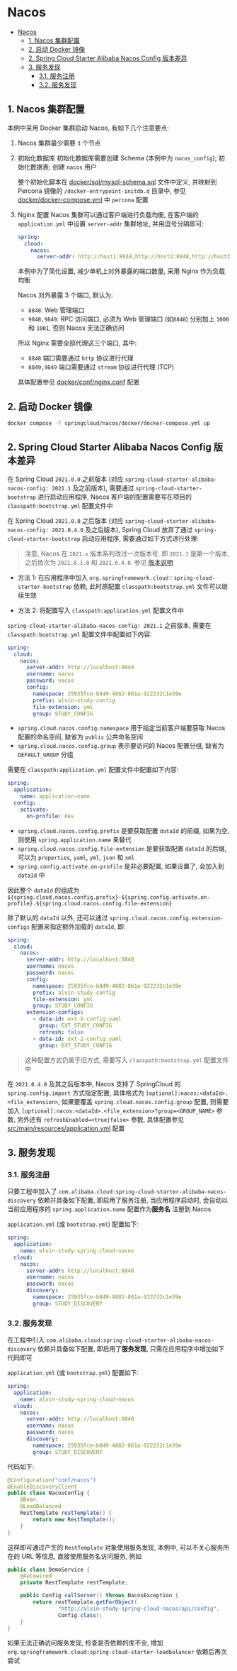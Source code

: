 # Nacos

- [Nacos](#nacos)
  - [1. Nacos 集群配置](#1-nacos-集群配置)
  - [2. 启动 Docker 镜像](#2-启动-docker-镜像)
  - [2. Spring Cloud Starter Alibaba Nacos Config 版本差异](#2-spring-cloud-starter-alibaba-nacos-config-版本差异)
  - [3. 服务发现](#3-服务发现)
    - [3.1. 服务注册](#31-服务注册)
    - [3.2. 服务发现](#32-服务发现)

## 1. Nacos 集群配置

本例中采用 Docker 集群启动 Nacos, 有如下几个注意要点:

1. Nacos 集群最少需要 `3` 个节点

2. 初始化数据库
   初始化数据库需要创建 Schema (本例中为 `nacos_config`); 初始化数据表; 创建 `nacos` 用户

   整个初始化脚本在 [docker/sql/mysql-schema.sql](docker/sql/mysql-schema.sql) 文件中定义, 并映射到 Percona
   镜像的 `/docker-entrypoint-initdb.d` 目录中, 参见 [docker/docker-compose.yml](docker/docker-compose.yml) 中 `percona`
   配置

3. Nginx 配置
   Nacos 集群可以通过客户端进行负载均衡, 在客户端的 `application.yml` 中设置 `server-addr` 集群地址, 并用逗号分隔即可:

    ```yml
    spring:
      cloud:
        nacos:
          server-addr: http://host1:8848,http://host2:8848,http://host3:8848
    ```

   本例中为了简化设置, 减少单机上对外暴露的端口数量, 采用 Nginx 作为负载均衡

   Nacos 对外暴露 3 个端口, 默认为:

   - `8848`: Web 管理端口
   - `9848,9849`: RPC 访问端口, 必须为 Web 管理端口 (如`8848`) 分别加上 `1000` 和 `1001`, 否则 Nacos 无法正确访问

   所以 Nginx 需要全部代理这三个端口, 其中:

   - `8848` 端口需要通过 `http` 协议进行代理
   - `8849,9849` 端口需要通过 `stream` 协议进行代理 (TCP)

   具体配置参见 [docker/conf/nginx.conf](docker/conf/nginx.conf) 配置

## 2. 启动 Docker 镜像

```bash
docker compose -f springcloud/nacos/docker/docker-compose.yml up
```

## 2. Spring Cloud Starter Alibaba Nacos Config 版本差异

在 Spring Cloud `2021.0.0` 之前版本 (对应 `spring-cloud-starter-alibaba-nacos-config: 2021.1` 及之前版本),
需要通过 `spring-cloud-starter-bootstrap` 进行启动应用程序, Nacos 客户端的配置需要写在项目的 `classpath:bootstrap.yml`
配置文件中

在 Spring Cloud `2021.0.0` 之后版本 (对应 `spring-cloud-starter-alibaba-nacos-config: 2021.0.4.0` 及之后版本), Spring
Cloud 放弃了通过 `spring-cloud-starter-bootstrap` 启动应用程序, 需要通过如下方式进行处理:

> 注意, Nacos 在 `2021.x` 版本系列改过一次版本号, 即 `2021.1` 是第一个版本, 之后依次为 `2021.0.1.0` 和 `2021.0.4.0`.
> 参见 [版本说明](https://github.com/alibaba/spring-cloud-alibaba/wiki/%E7%89%88%E6%9C%AC%E8%AF%B4%E6%98%8E)

- 方法 1: 在应用程序中加入 `org.springframework.cloud：spring-cloud-starter-bootstrap` 依赖,
  此时原配置 `classpath:bootstrap.yml` 文件可以继续生效

- 方法 2: 将配置写入 `classpath:application.yml` 配置文件中

`spring-cloud-starter-alibaba-nacos-config: 2021.1` 之前版本, 需要在 `classpath:bootstrap.yml` 配置文件中配置如下内容:

```yml
spring:
  cloud:
    nacos:
      server-addr: http://localhost:8848
      username: nacos
      password: nacos
      config:
        namespace: 25935fce-b849-4882-861a-922232c1e39e
        prefix: alvin-study-config
        file-extension: yml
        group: STUDY_CONFIG
```

- `spring.cloud.nacos.config.namespace` 用于指定当前客户端要获取 Nacos 配置的命名空间, 缺省为 `public` 公共命名空间
- `spring.cloud.nacos.config.group` 表示要访问的 Nacos 配置分组, 缺省为 `DEFAULT_GROUP` 分组

需要在 `classpath:application.yml` 配置文件中配置如下内容:

```yml
spring:
  application:
    name: application-name
  config:
    activate:
      on-profile: dev
```

- `spring.cloud.nacos.config.prefix` 是要获取配置 `dataId` 的前缀, 如果为空, 则使用 `spring.application.name` 来替代
- `spring.cloud.nacos.config.file-extension` 是要获取配置 `dataId` 的后缀, 可以为 `properties`, `yaml`, `yml`, `json`
  和 `xml`
- `spring.config.activate.on-profile` 是非必要配置, 如果设置了, 会加入到 `dataId` 中

因此整个 `dataId`
的组成为 `${spring.cloud.nacos.config.prefix}-${spring.config.activate.on-profile}.${spring.cloud.nacos.config.file-extension}`

除了默认的 `dataId` 以外, 还可以通过 `spring.cloud.nacos.config.extension-configs` 配置来指定额外加载的 `dataId`, 即:

```yml
spring:
  cloud:
    nacos:
      server-addr: http://localhost:8848
      username: nacos
      password: nacos
      config:
        namespace: 25935fce-b849-4882-861a-922232c1e39e
        prefix: alvin-study-config
        file-extension: yml
        group: STUDY_CONFIG
      extension-configs:
        - data-id: ext-1-config.yaml
          group: EXT_STUDY_CONFIG
          refresh: false
        - data-id: ext-2-config.yaml
          group: EXT_STUDY_CONFIG
```

> 这种配置方式仍属于旧方式, 需要写入 `classpath:bootstrap.yml` 配置文件中

在 `2021.0.4.0` 及其之后版本中, Nacos 支持了 SpringCloud 的 `spring.config.import` 方式指定配置,
具体格式为 `[optional]:nacos:<dataId>.<file_extension>`, 如果要覆盖 `spring.cloud.nacos.config.group` 配置,
则需要加入 `[optional]:nacos:<dataId>.<file_extension>?group=<GROUP_NAME>` 参数, 另外还有 `refreshEnabled=<true|false>`
参数, 具体配置参见 [src/main/resources/application.yml](src/main/resources/application.yml) 配置

## 3. 服务发现

### 3.1. 服务注册

只要工程中加入了 `com.alibaba.cloud:spring-cloud-starter-alibaba-nacos-discovery` 依赖并具备如下配置, 即启用了服务注册,
当应用程序启动时, 会自动以当前应用程序的 `spring.application.name` 配置作为**服务名** 注册到 Nacos

`application.yml` (或 `bootstrap.yml`) 配置如下:

```yml
spring:
  application:
    name: alvin-study-spring-cloud-nacos
  cloud:
    nacos:
      server-addr: http://localhost:8848
      username: nacos
      password: nacos
      discovery:
        namespace: 25935fce-b849-4882-861a-922232c1e39e
        group: STUDY_DISCOVERY
```

### 3.2. 服务发现

在工程中引入 `com.alibaba.cloud:spring-cloud-starter-alibaba-nacos-discovery` 依赖并具备如下配置, 即启用了**服务发现**,
只需在应用程序中增加如下代码即可

`application.yml` (或 `bootstrap.yml`) 配置如下:

```yml
spring:
  application:
    name: alvin-study-spring-cloud-nacos
  cloud:
    nacos:
      server-addr: http://localhost:8848
      username: nacos
      password: nacos
      discovery:
        namespace: 25935fce-b849-4882-861a-922232c1e39e
        group: STUDY_DISCOVERY
```

代码如下:

```java
@Configuration("conf/nacos")
@EnableDiscoveryClient
public class NacosConfig {
    @Bean
    @LoadBalanced
    RestTemplate restTemplate() {
        return new RestTemplate();
    }
}
```

这样即可通过产生的 `RestTemplate` 对象使用服务发现, 本例中, 可以不关心服务所在的 URL 等信息, 直接使用服务名访问服务, 例如

```java
public class DemoService {
    @Autowired
    private RestTemplate restTemplate;

    public Config callServer() throws NacosException {
        return restTemplate.getForObject(
                "http://alvin-study-spring-cloud-nacos/api/config",
                Config.class);
    }
}
```

如果无法正确访问服务发现, 检查是否依赖的库不全, 增加 `org.springframework.cloud:spring-cloud-starter-loadbalancer` 依赖后再次尝试
